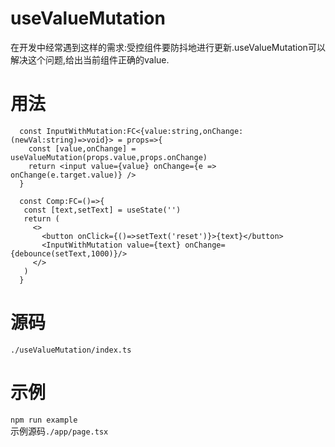 # useValueMutation
在开发中经常遇到这样的需求:受控组件要防抖地进行更新.useValueMutation可以解决这个问题,给出当前组件正确的value.  
# 用法
```tsx
  const InputWithMutation:FC<{value:string,onChange:(newVal:string)=>void}> = props=>{
    const [value,onChange] = useValueMutation(props.value,props.onChange)
    return <input value={value} onChange={e => onChange(e.target.value)} />
  }
 
  const Comp:FC=()=>{
   const [text,setText] = useState('')
   return (
     <>
       <button onClick={()=>setText('reset')}>{text}</button>
       <InputWithMutation value={text} onChange={debounce(setText,1000)}/>
     </>
   )
  }
 ```
# 源码
`./useValueMutation/index.ts`
# 示例
`npm run example`  
示例源码`./app/page.tsx`
